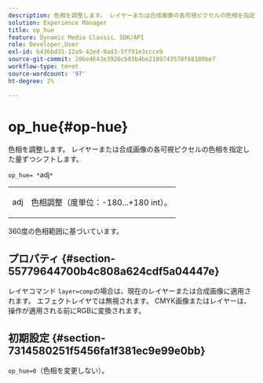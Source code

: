 ```yaml
---
description: 色相を調整します。 レイヤーまたは合成画像の各可視ピクセルの色相を指定した量ずつシフトします。
solution: Experience Manager
title: op_hue
feature: Dynamic Media Classic、SDK/API
role: Developer,User
exl-id: b436bd31-12a9-42ed-9ad3-5ff91e3ccce9
source-git-commit: 206e4643e3926cb85b4be2189743578f88180be7
workflow-type: tm+mt
source-wordcount: '97'
ht-degree: 2%

---
```


# op_hue{#op-hue}

色相を調整します。 レイヤーまたは合成画像の各可視ピクセルの色相を指定した量ずつシフトします。

`op_hue= *`adj`*`

<table id="simpletable_7DC7ABA384664BDDAA65B8DEEF7859A8"> 
 <tr class="strow"> 
  <td class="stentry"> <p><span class="varname"> adj</span> </p> </td> 
  <td class="stentry"> <p>色相調整（度単位：-180...+180 int）。 </p></td> 
 </tr> 
</table>

360度の色相範囲に基づいています。

## プロパティ {#section-55779644700b4c808a624cdf5a04447e}

レイヤコマンド `layer=comp`の場合は、現在のレイヤーまたは合成画像に適用されます。 エフェクトレイヤでは無視されます。 CMYK画像またはレイヤーは、操作が適用される前にRGBに変換されます。

## 初期設定 {#section-7314580251f5456fa1f381ec9e99e0bb}

`op_hue=0`（色相を変更しない）。
